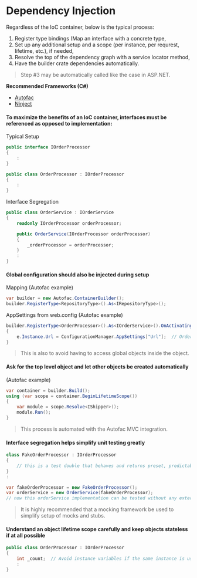 # Dependency Injection

Regardless of the IoC container, below is the typical process:
1) Register type bindings (Map an interface with a concrete type,
2) Set up any additional setup and a scope (per instance, per requrest, lifetime, etc.), if needed,
3) Resolve the top of the dependency graph with a service locator method,
4) Have the builder crate dependencies automatically.

> Step #3 may be automatically called like the case in ASP.NET.

**Recommended Frameworks (C#)**
* [Autofac](http://autofaccn.readthedocs.io/en/latest/index.html)
* [Ninject](https://github.com/ninject/Ninject)

#### To maximize the benefits of an IoC container, interfaces must be referenced as opposed to implementation:

Typical Setup
``` csharp
public interface IOrderProcessor
{
    :
}

public class OrderProcessor : IOrderProcessor
{
    :
}
```

Interface Segregation
``` csharp
public class OrderService : IOrderService
{
    readonly IOrderProcessor orderProcessor;

    public OrderService(IOrderProcessor orderProcessor)
    {
        _orderProcessor = orderProcessor;
    }
    :
}
```

#### Global configuration should also be injected during setup
Mapping (Autofac example)
``` csharp
var builder = new Autofac.ContainerBuilder();
builder.RegisterType<RepositoryType>().As<IRepositoryType>();
```
AppSettings from web.config (Autofac example)
``` csharp
builder.RegisterType<OrderProcessor>().As<IOrderService>().OnActivating(e =>
{
    e.Instance.Url = ConfigurationManager.AppSettings["Url"];  // OrderProcessor.Url
}
```
> This is also to avoid having to access global objects inside the object.

#### Ask for the top level object and let other objects be created automatically
(Autofac example)
``` csharp
var container = builder.Build();
using (var scope = container.BeginLifetimeScope())
{
    var module = scope.Resolve<IShipper>();
    module.Run();
}
```
> This process is automated with the Autofac MVC integration.

#### Interface segregation helps simplify unit testing greatly
``` csharp
class FakeOrderProcessor : IOrderProcessor
{
    // this is a test double that behaves and returns preset, predictable results..
}
:

var fakeOrderProcessor = new FakeOrderProcessor();
var orderService = new OrderService(fakeOrderProcessor);
// now this orderService implementation can be tested without any external dependency implementation..
```
> It is highly recommended that a mocking framework be used to simplify setup of mocks and stubs.

#### Understand an object lifetime scope carefully and keep objects stateless if at all possible
``` csharp
public class OrderProcessor : IOrderProcessor
{
    int _count;  // Avoid instance variables if the same instance is used by different callers and/or at different times
    :
}
```


